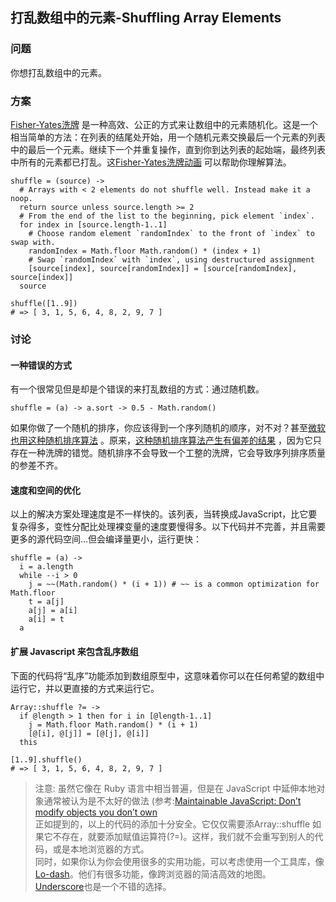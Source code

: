 ## 打乱数组中的元素-Shuffling Array Elements
### 问题
你想打乱数组中的元素。
### 方案
 [ Fisher-Yates洗牌](https://en.wikipedia.org/wiki/Fisher%E2%80%93Yates_shuffle) 是一种高效、公正的方式来让数组中的元素随机化。这是一个相当简单的方法：在列表的结尾处开始，用一个随机元素交换最后一个元素的列表中的最后一个元素。继续下一个并重复操作，直到你到达列表的起始端，最终列表中所有的元素都已打乱。这[Fisher-Yates洗牌动画]( http://bost.ocks.org/mike/shuffle/) 可以帮助你理解算法。
```
shuffle = (source) ->
  # Arrays with < 2 elements do not shuffle well. Instead make it a noop.
  return source unless source.length >= 2
  # From the end of the list to the beginning, pick element `index`.
  for index in [source.length-1..1]
    # Choose random element `randomIndex` to the front of `index` to swap with.
    randomIndex = Math.floor Math.random() * (index + 1)
    # Swap `randomIndex` with `index`, using destructured assignment
    [source[index], source[randomIndex]] = [source[randomIndex], source[index]]
  source

shuffle([1..9])
# => [ 3, 1, 5, 6, 4, 8, 2, 9, 7 ]
```
### 讨论
####  一种错误的方式
有一个很常见但是却是个错误的来打乱数组的方式：通过随机数。
```
shuffle = (a) -> a.sort -> 0.5 - Math.random()

```
如果你做了一个随机的排序，你应该得到一个序列随机的顺序，对不对？甚至[微软也用这种随机排序算法](http://www.robweir.com/blog/2010/02/microsoft-random-browser-ballot.html) 。原来，[这种随机排序算法产生有偏差的结果]( http://blog.codinghorror.com/the-danger-of-naivete/) ，因为它只存在一种洗牌的错觉。随机排序不会导致一个工整的洗牌，它会导致序列排序质量的参差不齐。
#### 速度和空间的优化
以上的解决方案处理速度是不一样快的。该列表，当转换成JavaScript，比它要复杂得多，变性分配比处理裸变量的速度要慢得多。以下代码并不完善，并且需要更多的源代码空间…但会编译量更小，运行更快：
```
shuffle = (a) ->
  i = a.length
  while --i > 0
    j = ~~(Math.random() * (i + 1)) # ~~ is a common optimization for Math.floor
    t = a[j]
    a[j] = a[i]
    a[i] = t
  a
```
#### 扩展 Javascript 来包含乱序数组
下面的代码将“乱序”功能添加到数组原型中，这意味着你可以在任何希望的数组中运行它，并以更直接的方式来运行它。
```
Array::shuffle ?= ->
  if @length > 1 then for i in [@length-1..1]
    j = Math.floor Math.random() * (i + 1)
    [@[i], @[j]] = [@[j], @[i]]
  this

[1..9].shuffle()
# => [ 3, 1, 5, 6, 4, 8, 2, 9, 7 ]
```
>注意: 虽然它像在 Ruby 语言中相当普遍，但是在 JavaScript 中延伸本地对象通常被认为是不太好的做法 (参考:[Maintainable JavaScript: Don’t modify objects you don’t own](http://www.nczonline.net/blog/2010/03/02/maintainable-javascript-dont-modify-objects-you-down-own/)    
正如提到的，以上的代码的添加十分安全。它仅仅需要添Array::shuffle 如果它不存在，就要添加赋值运算符(?=)。这样，我们就不会重写到别人的代码，或是本地浏览器的方式。  
同时，如果你认为你会使用很多的实用功能，可以考虑使用一个工具库，像[ Lo-dash](https://lodash.com/)。他们有很多功能，像跨浏览器的简洁高效的地图。  
[Underscore](http://underscorejs.org/)也是一个不错的选择。


